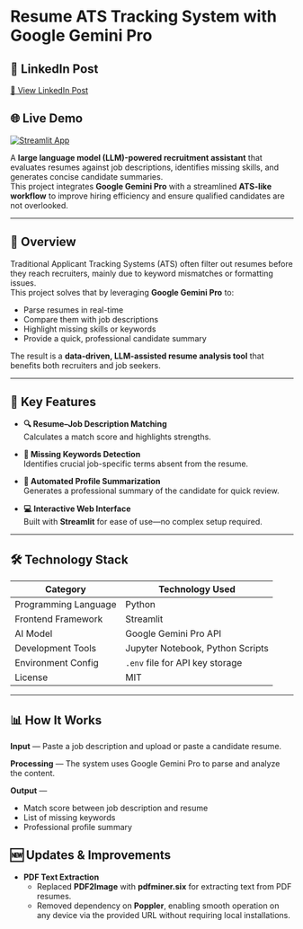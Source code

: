 #  Resume ATS Tracking System with Google Gemini Pro

## 🔗 LinkedIn Post

[💼 View LinkedIn Post](https://www.linkedin.com/posts/dhirendra-singh-b5b947243_ats-resume-expert-activity-7284284721218424832-JLYo?utm_source=share&utm_medium=member_desktop&rcm=ACoAADx5VbcBlv1MYit8UbW3ADG9Xn8tXNg832g)


## 🌐 Live Demo

[![Streamlit App](https://img.shields.io/badge/Live%20Demo-Resume%20ATS%20Checker-green?logo=streamlit)](https://true-resume-ats-checker.streamlit.app/)



A **large language model (LLM)-powered recruitment assistant** that evaluates resumes against job descriptions, identifies missing skills, and generates concise candidate summaries.  
This project integrates **Google Gemini Pro** with a streamlined **ATS-like workflow** to improve hiring efficiency and ensure qualified candidates are not overlooked.

---

## 📌 Overview

Traditional Applicant Tracking Systems (ATS) often filter out resumes before they reach recruiters, mainly due to keyword mismatches or formatting issues.  
This project solves that by leveraging **Google Gemini Pro** to:

- Parse resumes in real-time
- Compare them with job descriptions
- Highlight missing skills or keywords
- Provide a quick, professional candidate summary

The result is a **data-driven, LLM-assisted resume analysis tool** that benefits both recruiters and job seekers.

---

## 🚀 Key Features

- **🔍 Resume–Job Description Matching**  
  Calculates a match score and highlights strengths.
  
- **📑 Missing Keywords Detection**  
  Identifies crucial job-specific terms absent from the resume.
  
- **📝 Automated Profile Summarization**  
  Generates a professional summary of the candidate for quick review.
  
- **💻 Interactive Web Interface**  
  Built with **Streamlit** for ease of use—no complex setup required.

---

## 🛠️ Technology Stack

| Category            | Technology Used                  |
|---------------------|----------------------------------|
| Programming Language| Python                           |
| Frontend Framework  | Streamlit                        |
| AI Model            | Google Gemini Pro API            |
| Development Tools   | Jupyter Notebook, Python Scripts |
| Environment Config  | `.env` file for API key storage  |
| License             | MIT                              |

---

## 📊 How It Works

**Input** — Paste a job description and upload or paste a candidate resume.

**Processing** — The system uses Google Gemini Pro to parse and analyze the content.

**Output** —
- Match score between job description and resume
- List of missing keywords
- Professional profile summary

## 🆕 Updates & Improvements

- **PDF Text Extraction**  
  - Replaced **PDF2Image** with **pdfminer.six** for extracting text from PDF resumes.  
  - Removed dependency on **Poppler**, enabling smooth operation on any device via the provided URL without requiring local installations.

